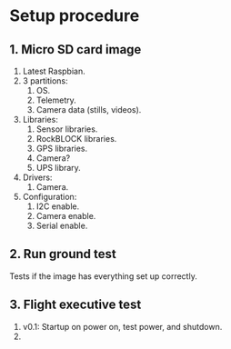 # Setup procedure

## 1. Micro SD card image

1. Latest Raspbian.
2. 3 partitions:
   1. OS.
   2. Telemetry.
   3. Camera data (stills, videos).
3. Libraries:
   1. Sensor libraries.
   2. RockBLOCK libraries.
   3. GPS libraries.
   4. Camera?
   5. UPS library.
4. Drivers:
   1. Camera.
5. Configuration:
   1. I2C enable.
   2. Camera enable.
   3. Serial enable.

## 2. Run ground test

Tests if the image has everything set up correctly.

## 3. Flight executive test

1. v0.1: Startup on power on, test power, and shutdown.
2. 
